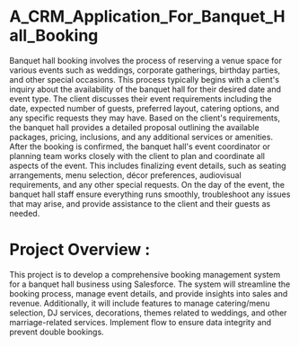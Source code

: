 # A_CRM_Application_For_Banquet_Hall_Booking
Banquet hall booking involves the process of reserving a venue space for various events such as weddings, corporate gatherings, birthday parties, and other special occasions. This process typically begins with a client's inquiry about the availability of the banquet hall for their desired date and event type. The client discusses their event requirements including the date, expected number of guests, preferred layout, catering options, and any specific requests they may have. Based on the client's requirements, the banquet hall provides a detailed proposal outlining the available packages, pricing, inclusions, and any additional services or amenities. After the booking is confirmed, the banquet hall's event coordinator or planning team works closely with the client to plan and coordinate all aspects of the event. This includes finalizing event details, such as seating arrangements, menu selection, décor preferences, audiovisual requirements, and any other special requests. On the day of the event, the banquet hall staff ensure everything runs smoothly, troubleshoot any issues that may arise, and provide assistance to the client and their guests as needed.


# Project Overview :


This project is to develop a comprehensive booking management system for a banquet hall business using Salesforce. The system will streamline the booking process, manage event details, and provide insights into sales and revenue. Additionally, it will include features to manage catering/menu selection, DJ services, decorations, themes related to weddings, and other marriage-related services. Implement flow to ensure data integrity and prevent double bookings.
